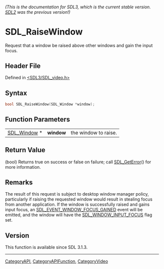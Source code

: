 ###### (This is the documentation for SDL3, which is the current stable version. [SDL2](https://wiki.libsdl.org/SDL2/) was the previous version!)
# SDL_RaiseWindow

Request that a window be raised above other windows and gain the input focus.

## Header File

Defined in [<SDL3/SDL_video.h>](https://github.com/libsdl-org/SDL/blob/main/include/SDL3/SDL_video.h)

## Syntax

```c
bool SDL_RaiseWindow(SDL_Window *window);
```

## Function Parameters

|                            |            |                      |
| -------------------------- | ---------- | -------------------- |
| [SDL_Window](SDL_Window) * | **window** | the window to raise. |

## Return Value

(bool) Returns true on success or false on failure; call
[SDL_GetError](SDL_GetError)() for more information.

## Remarks

The result of this request is subject to desktop window manager policy,
particularly if raising the requested window would result in stealing focus
from another application. If the window is successfully raised and gains
input focus, an
[SDL_EVENT_WINDOW_FOCUS_GAINED](SDL_EVENT_WINDOW_FOCUS_GAINED) event will
be emitted, and the window will have the
[SDL_WINDOW_INPUT_FOCUS](SDL_WINDOW_INPUT_FOCUS) flag set.

## Version

This function is available since SDL 3.1.3.

----
[CategoryAPI](CategoryAPI), [CategoryAPIFunction](CategoryAPIFunction), [CategoryVideo](CategoryVideo)

